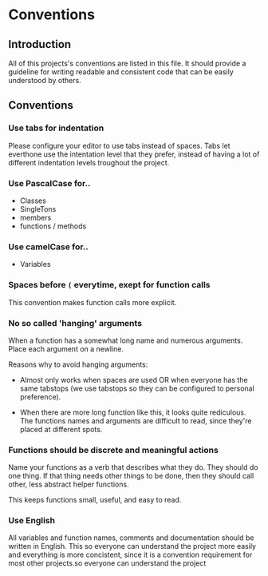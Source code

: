 # Conventions

## Introduction
All of this projects's conventions are listed in this file. It should provide a guideline for writing readable and consistent code that can be easily understood by others.

## Conventions

### Use tabs for indentation
Please configure your editor to use tabs instead of spaces. Tabs let everthone use the intentation level that they prefer, instead of having a lot of different indentation levels troughout the project.

### Use PascalCase for..
- Classes
- SingleTons
- members
- functions / methods


### Use camelCase for..
- Variables

### Spaces before `(` everytime, exept for function calls
This convention makes function calls more explicit.

### No so called 'hanging' arguments
When a function has a somewhat long name and numerous arguments. Place each argument on a newline.

Reasons why to avoid hanging arguments:
- Almost only works when spaces are used OR when everyone has the same tabstops (we use tabstops so they can be configured to personal preference).

- When there are more long function like this, it looks
quite rediculous. The functions names and arguments are difficult to read, since they're placed at different spots.

### Functions should be discrete and meaningful actions
Name your functions as a verb that describes what they do. They should do one thing. If that thing needs other things to be done, then they should call other, less abstract helper functions.

This keeps functions small, useful, and easy to read.

### Use English
All variables and function names, comments and documentation should be written in English. This so everyone can understand the project more easily and
everything is more concistent, since it is a convention requirement for most other projects.so everyone can understand the project